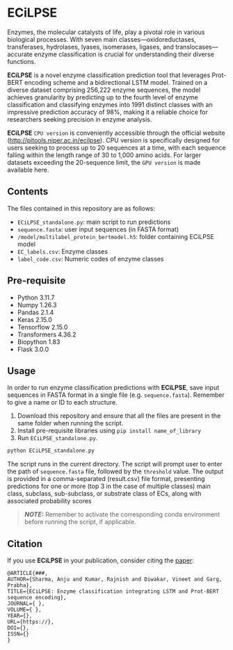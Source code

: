 # ECiLPSE

Enzymes, the molecular catalysts of life, play a pivotal role in various biological processes. With seven main classes—oxidoreductases, transferases, hydrolases, lyases, isomerases, ligases, and translocases—accurate enzyme classification is crucial for understanding their diverse functions. 

**ECiLPSE** is a novel enzyme classification prediction tool that leverages Prot-BERT encoding scheme and a bidirectional LSTM model.  Trained on a diverse dataset comprising 256,222 enzyme sequences, the model achieves granularity by predicting up to the fourth level of enzyme classification and classifying enzymes into 1991 distinct classes with an impressive prediction accuracy of 98%, making it a reliable choice for researchers seeking precision in enzyme analysis. 

**ECiLPSE** ``CPU version`` is conveniently accessible through the official website (http://pitools.niper.ac.in/ecilpse). CPU version is specifically designed for users seeking to process up to 20 sequences at a time, with each sequence falling within the length range of 30 to 1,000 amino acids. For larger datasets exceeding the 20-sequence limit, the ``GPU version`` is made available here. 

## Contents

The files contained in this repository are as follows:
 * ``ECiLPSE_standalone.py``: main script to run predictions
 * ``sequence.fasta``: user input sequences (in FASTA format)
 * ``/model/multilabel_protein_bertmodel.h5``: folder containing ECiLPSE model
 * ``EC_labels.csv``: Enzyme classes
 * ``label_code.csv``: Numeric codes of enzyme classes

## Pre-requisite

* Python 3.11.7
* Numpy	1.26.3
* Pandas 2.1.4
* Keras 2.15.0
* Tensorflow 2.15.0
* Transformers 4.36.2
* Biopython 1.83
* Flask 3.0.0

## Usage

In order to run enzyme classification predictions with **ECiLPSE**, save input sequences in FASTA format in a single 
file (e.g. ```sequence.fasta```). Remember to give a name or ID to each structure.
 
1. Download this repository and ensure that all the files are present in the same folder when running the script.
2. Install pre-requisite libraries using ``pip install name_of_library``
2. Run ``ECiLPSE_standalone.py``. 
  ```bash
  python ECiLPSE_standalone.py 
  ```
   The script runs in the current directory.
   The script will prompt user to enter the path of ```sequence.fasta``` file, followed by the ```threshold``` value.
   The output is provided in a comma-separated (result.csv) file format, presenting predictions for one or more (top 3 in the case of multiple classes) main class, subclass, sub-subclass, or substrate class of ECs, along with associated probability scores
  
> **_NOTE:_** Remember to activate the corresponding conda environment before running the script, if applicable.

## Citation

If you use **ECiLPSE** in your publication, consider citing the [paper](https://--):
```
@ARTICLE{###,
AUTHOR={Sharma, Anju and Kumar, Rajnish and Diwakar, Vineet and Garg, Prabha},   
TITLE={ECiLPSE: Enzyme classification integrating LSTM and Prot-BERT sequence encoding},      
JOURNAL={ },      
VOLUME={ },           
YEAR={},     
URL={https://},       
DOI={},      	
ISSN={}
}
```
